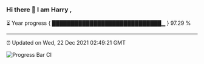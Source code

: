 ### Hi there 👋 I am Harry , 

⏳ Year progress { █████████████████████████████▁ } 97.29 %

---

⏰ Updated on Wed, 22 Dec 2021 02:49:21 GMT

![Progress Bar CI](https://github.com/duykhang68/duykhang68/workflows/Progress%20Bar%20CI/badge.svg)
